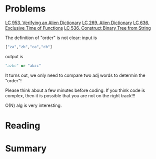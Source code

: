# Problems
[LC 953. Verifying an Alien Dictionary](https://leetcode.com/problems/verifying-an-alien-dictionary/description/) 
[LC 269. Alien Dictionary](https://leetcode.com/problems/alien-dictionary/description/)
[LC 636. Exclusive Time of Functions](https://leetcode.com/problems/exclusive-time-of-functions/description/)
[LC 536. Construct Binary Tree from String](https://leetcode.com/problems/construct-binary-tree-from-string/description/)

The definition of "order" is not clear: 
input is 
```python
["za","zb","ca","cb"]
```
output is 
```python
"azbc" or "abzc"
```

It turns out, we only need to compare two adj words to determin the "order"!

Please think about a few minutes before coding. If you think code is complex, then it is possible that you are not on the right track!!!

O(N) alg is very interesting.

# Reading


# Summary
